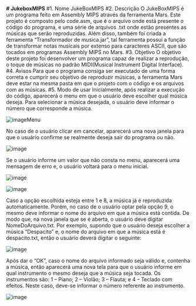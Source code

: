 **# JukeboxMIPS**
#1. Nome 
JukeBoxMIPS
#2. Descrição
O JukeBoxMIPS  é um programa feito em Assembly MIPS através da ferramenta Mars. Este projeto é composto pelo code.asm, que é o arquivo onde está presente o código do programa, e uma série de arquivos .txt onde estão presentes as músicas que serão reproduzidas. Além disso, também foi criada a ferramenta “Transformador de musica.jar”, tal ferramenta possui a função de transformar notas musicais por extenso para caracteres ASCII, que são tocados em programas Assembly MIPS no Mars. 
#3. Objetivo 
O objetivo deste projeto foi desenvolver um programa capaz de realizar a reprodução, o toque de músicas no padrão MIDI(Musical Instrument Digital Interface).
#4. Avisos
Para que o programa consiga ser executado de uma forma correta e cumprir seu objetivo de reproduzir músicas, a ferramenta Mars deve estar na mesma pasta em que o projeto com o código e os arquivos com as músicas.
#5. Modo de usar 
Inicialmente, após realizar a execução do código, aparecerá o menu em que o usuário deve escolher qual música deseja. Para selecionar a música desejada, o usuário deve informar o número que corresponde a música.

![imageMenu](https://user-images.githubusercontent.com/72053163/146601895-efd5f46c-3cab-45b1-9694-983e1ca780d7.png)

No caso de o usuário clicar em cancelar, aparecerá uma nova janela para que o usuário confirme se realmente deseja sair do programa ou não.

![image](https://user-images.githubusercontent.com/72053163/146601964-c593c1d0-69c3-47ca-a1a8-1ecf5414745f.png)

Se o usuário informe um valor que não consta no menu, aparecerá uma mensagem de erro e, o usuário voltará para o menu inicial.

![image](https://user-images.githubusercontent.com/72053163/146601982-f8058324-49d5-41aa-8a8e-348d4a57386a.png)

![image](https://user-images.githubusercontent.com/72053163/146601993-662a8d33-ec5b-4ff5-89f8-b52c9510614e.png)

Caso a opção escolhida esteja entre 1 e 8, a música já é reproduzida automaticamente. Porém, no caso de o usuário optar pela opção 9, o mesmo deve informar o nome do arquivo em que a música está contida. De modo que, na nova janela que se é aberta, o usuário deve digitar NomeDoArquivo.txt. Por exemplo, supondo que o usuário deseja escolher a música “Despacito” e, o nome do arquivo em que a música está é despacito.txt, então o usuário deverá digitar o seguinte:

![image](https://user-images.githubusercontent.com/72053163/146602025-2707bdf8-d349-40fe-8028-d964ed4ee038.png)

Após dar o “OK”, caso o nome do arquivo informado seja válido e, contenha a música, então aparecerá uma nova tela para que o usuário informe em qual instrumento o mesmo deseja que a música seja tocada. Os instrumentos são: 1 – Piano; 2 – Violão; 3 – Flauta; e 4 – Teclado com efeitos. Neste caso, deve-se informar o número referente ao instrumento.

![image](https://user-images.githubusercontent.com/72053163/146602049-6ae2a198-bee2-44c3-89ff-ff899b0ce52c.png)
